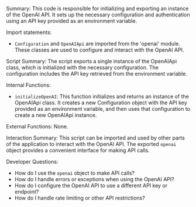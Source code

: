 Summary:
This code is responsible for initializing and exporting an instance of the OpenAI API. It sets up the necessary configuration and authentication using an API key provided as an environment variable.

Import statements:
- `Configuration` and `OpenAIApi` are imported from the 'openai' module. These classes are used to configure and interact with the OpenAI API.

Script Summary:
The script exports a single instance of the OpenAIApi class, which is initialized with the necessary configuration. The configuration includes the API key retrieved from the environment variable.

Internal Functions:
- `initializeOpenAI`: This function initializes and returns an instance of the OpenAIApi class. It creates a new Configuration object with the API key provided as an environment variable, and then uses that configuration to create a new OpenAIApi instance.

External Functions:
None.

Interaction Summary:
This script can be imported and used by other parts of the application to interact with the OpenAI API. The exported `openai` object provides a convenient interface for making API calls.

Developer Questions:
- How do I use the `openai` object to make API calls?
- How do I handle errors or exceptions when using the OpenAI API?
- How do I configure the OpenAI API to use a different API key or endpoint?
- How do I handle rate limiting or other API restrictions?